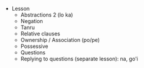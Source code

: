 * Lesson
    * Abstractions 2 (lo ka)
    * Negation
    * Tanru
    * Relative clauses
    * Ownership / Association (po/pe)
    * Possessive
    * Questions
    * Replying to questions (separate lesson): na, go'i
